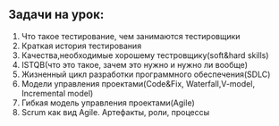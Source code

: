 ## Задачи на урок:

1. Что такое тестирование, чем занимаются тестировщики
2. Краткая история тестирования
3. Качества,необходимые хорошему тестровщику(soft&hard skills)
4. ISTQB(что это такое, зачем это нужно и нужно ли вообще)
5. Жизненный цикл разработки программного обеспечения(SDLC)
6. Модели управления проектами(Code&Fix, Waterfall,V-model, Incremental model)
7. Гибкая модель управления проектами(Agile)
8. Scrum как вид Agile. Артефакты, роли, процессы
